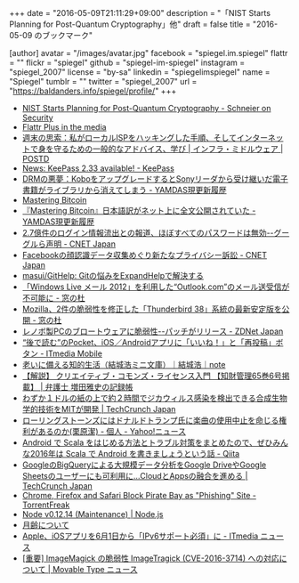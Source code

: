 +++
date = "2016-05-09T21:11:29+09:00"
description = "「NIST Starts Planning for Post-Quantum Cryptography」他"
draft = false
title = "2016-05-09 のブックマーク"

[author]
  avatar = "/images/avatar.jpg"
  facebook = "spiegel.im.spiegel"
  flattr = ""
  flickr = "spiegel"
  github = "spiegel-im-spiegel"
  instagram = "spiegel_2007"
  license = "by-sa"
  linkedin = "spiegelimspiegel"
  name = "Spiegel"
  tumblr = ""
  twitter = "spiegel_2007"
  url = "https://baldanders.info/spiegel/profile/"
+++

- [NIST Starts Planning for Post-Quantum Cryptography - Schneier on Security](https://www.schneier.com/blog/archives/2016/05/nist_starts_pla.html)
- [Flattr Plus in the media](http://blog.flattr.net/2016/05/flattr-plus-in-the-media/)
- [週末の思索：私がローカルISPをハッキングした手順、そしてインターネットで身を守るための一般的なアドバイス、学び | インフラ・ミドルウェア | POSTD](http://postd.cc/weekend-musings-how-i-hacked-my-local-isp-and-some-general-advice/)
- [News: KeePass 2.33 available! - KeePass](http://keepass.info/news/n160507_2.33.html)
- [DRMの悪夢：KoboをアップグレードするとSonyリーダから受け継いだ電子書籍がライブラリから消えてしまう - YAMDAS現更新履歴](http://d.hatena.ne.jp/yomoyomo/20160508/drmnightmare)
- [Mastering Bitcoin](https://www.bitcoinbook.info/translations-of-mastering-bitcoin/)
- [『Mastering Bitcoin』日本語訳がネット上に全文公開されていた - YAMDAS現更新履歴](http://d.hatena.ne.jp/yomoyomo/20160508/materingbitcoin)
- [2.7億件のログイン情報流出との報道、ほぼすべてのパスワードは無効--グーグルら声明 - CNET Japan](http://japan.cnet.com/news/service/35082236/)
- [Facebookの顔認識データ収集めぐり新たなプライバシー訴訟 - CNET Japan](http://japan.cnet.com/news/business/35082220/)
- [masui/GitHelp: Gitの悩みをExpandHelpで解決する](https://github.com/masui/GitHelp)
- [「Windows Live メール 2012」を利用した“Outlook.com”のメール送受信が不可能に - 窓の杜](http://www.forest.impress.co.jp/docs/news/20160509_756402.html)
- [Mozilla、2件の脆弱性を修正した「Thunderbird 38」系統の最新安定版を公開 - 窓の杜](http://www.forest.impress.co.jp/docs/news/20160509_756367.html)
- [レノボ製PCのブロートウェアに脆弱性--パッチがリリース - ZDNet Japan](http://japan.zdnet.com/article/35082230/)
- [“後で読む”のPocket、iOS／Androidアプリに「いいね！」と「再投稿」ボタン - ITmedia Mobile](http://www.itmedia.co.jp/mobile/articles/1605/09/news061.html)
- [老いに備える知的生活（結城浩ミニ文庫）｜結城浩｜note](https://note.mu/hyuki/n/nc024927d233c)
- [【解説】 クリエイティブ・コモンズ・ライセンス入門 【知財管理65巻6号掲載】 | 弁護士 増田雅史の記録帳](https://masudalaw.wordpress.com/2016/05/06/ccl-basics/)
- [わずか１ドルの紙の上で約２時間でジカウィルス感染を検出できる合成生物学的技術をMITが開発 | TechCrunch Japan](http://jp.techcrunch.com/2016/05/07/20160506zika-test/)
- [ローリングストーンズにはドナルドトランプ氏に楽曲の使用中止を命じる権利があるのか(栗原潔) - 個人 - Yahoo!ニュース](http://bylines.news.yahoo.co.jp/kuriharakiyoshi/20160506-00057409/)
- [Android で Scala をはじめる方法とトラブル対策をまとめたので、ぜひみんな2016年は Scala で Android を書きましょうという話 - Qiita](http://qiita.com/Biacco/items/5b7c74ce043d842458a2)
- [GoogleのBigQueryによる大規模データ分析をGoogle DriveやGoogle Sheetsのユーザーにも可利用に…CloudとAppsの融合を進める | TechCrunch Japan](http://jp.techcrunch.com/2016/05/07/20160506google-connects-bigquery-to-google-drive-and-sheets/)
- [Chrome, Firefox and Safari Block Pirate Bay as "Phishing" Site - TorrentFreak](https://torrentfreak.com/chrome-and-firefox-block-tpb-as-phishing-site-160507/)
- [Node v0.12.14 (Maintenance) | Node.js](https://nodejs.org/en/blog/release/v0.12.14/)
- [月齢について](http://eco.mtk.nao.ac.jp/koyomi/topics/html/topics2017_1.html)
- [Apple、iOSアプリを6月1日から「IPv6サポート必須」に - ITmedia ニュース](http://www.itmedia.co.jp/news/articles/1605/06/news086.html)
- [[重要] ImageMagick の脆弱性 ImageTragick (CVE-2016-3714) への対応について | Movable Type ニュース](http://www.sixapart.jp/movabletype/news/2016/05/06-1452.html)
